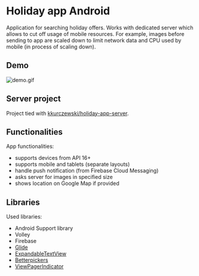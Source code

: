 # Holiday app Android

Application for searching holiday offers. Works with dedicated server which allows to cut off usage of mobile resources. For example, images before sending to app are scaled down to limit network data and CPU used by mobile (in process of scaling down).

## Demo
![demo.gif](/demo-ezgif.com.gif)

## Server project

Project tied with [kkurczewski/holiday-app-server](https://github.com/kkurczewski/holiday-app-server).

## Functionalities

App functionalities:
* supports devices from API 16+
* supports mobile and tablets (separate layouts)
* handle push notification (from Firebase Cloud Messaging)
* asks server for images in specified size
* shows location on Google Map if provided

## Libraries

Used libraries:
* Android Support library
* Volley
* Firebase
* [Glide](https://github.com/bumptech/glide)
* [ExpandableTextView](https://github.com/Blogcat/Android-ExpandableTextView)
* [Betterpickers](https://github.com/code-troopers/android-betterpickers)
* [ViewPagerIndicator](https://github.com/JakeWharton/ViewPagerIndicator)
